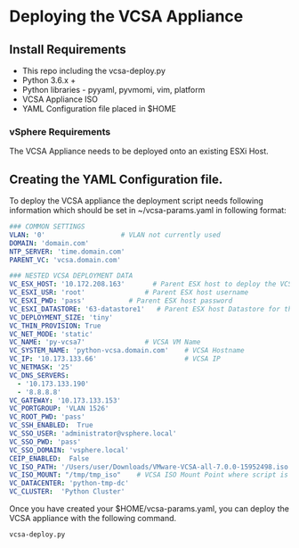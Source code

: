 # Deploying the VCSA Appliance


## Install Requirements

- This repo including the vcsa-deploy.py
- Python 3.6.x +
- Python libraries - pyyaml, pyvmomi, vim, platform
- VCSA Appliance ISO
- YAML Configuration file placed in $HOME

### vSphere Requirements

The VCSA Appliance needs to be deployed onto an existing ESXi Host.

## Creating the YAML Configuration file.

To deploy the VCSA appliance the deployment script needs following information which should be set in ~/vcsa-params.yaml in following format:

``` yaml
### COMMON SETTINGS
VLAN: '0'                   # VLAN not currently used
DOMAIN: 'domain.com'
NTP_SERVER: 'time.domain.com'
PARENT_VC: 'vcsa.domain.com'

### NESTED VCSA DEPLOYMENT DATA
VC_ESX_HOST: '10.172.208.163'       # Parent ESX host to deploy the VCSA Appliance
VC_ESXI_USR: 'root'               # Parent ESX host username
VC_ESXI_PWD: 'pass'           # Parent ESX host password
VC_ESXI_DATASTORE: '63-datastore1'   # Parent ESX host Datastore for the VCSA Appliance
VC_DEPLOYMENT_SIZE: 'tiny'
VC_THIN_PROVISION: True
VC_NET_MODE: 'static'
VC_NAME: 'py-vcsa7'               # VCSA VM Name
VC_SYSTEM_NAME: 'python-vcsa.domain.com'    # VCSA Hostname
VC_IP: '10.173.133.66'                      # VCSA IP
VC_NETMASK: '25'
VC_DNS_SERVERS:
  - '10.173.133.190'
  - '8.8.8.8'
VC_GATEWAY: '10.173.133.153'
VC_PORTGROUP: 'VLAN 1526'
VC_ROOT_PWD: 'pass'
VC_SSH_ENABLED:  True
VC_SSO_USER: 'administrator@vsphere.local'
VC_SSO_PWD: 'pass'
VC_SSO_DOMAIN: 'vsphere.local'
CEIP_ENABLED:  False
VC_ISO_PATH: '/Users/user/Downloads/VMware-VCSA-all-7.0.0-15952498.iso'
VC_ISO_MOUNT: "/tmp/tmp_iso"    # VCSA ISO Mount Point where script is run
VC_DATACENTER: 'python-tmp-dc'
VC_CLUSTER:  'Python Cluster'
```

Once you have created your $HOME/vcsa-params.yaml, you can deploy the VCSA appliance with the following command.

```shell
vcsa-deploy.py
```

